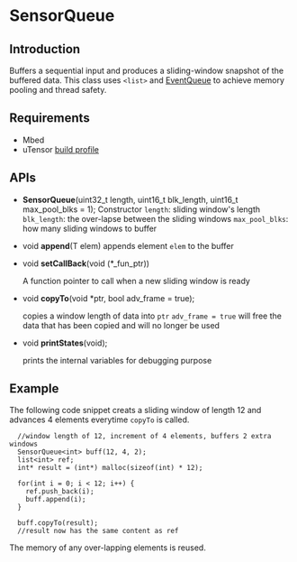 # SensorQueue

## Introduction
  Buffers a sequential input and produces a sliding-window snapshot of the buffered data. This class uses `<list>` and [EventQueue](https://docs.mbed.com/docs/mbed-os-api-ref/en/stable/APIs/tasks/events_lib/) to achieve memory pooling and thread safety.
## Requirements
  - Mbed
  - uTensor [build profile](https://github.com/uTensor/uTensor/tree/master/build_profile)
## APIs

- **SensorQueue**(uint32_t length, uint16_t blk_length, uint16_t max_pool_blks = 1);
  Constructor
  `length`: sliding window's length
  `blk_length`: the over-lapse between the sliding windows
  `max_pool_blks`: how many sliding windows to buffer

- void **append**(T elem)
  appends element `elem` to the buffer

- void **setCallBack**(void (*_fun_ptr))

  A function pointer to call when a new sliding window is ready

- void **copyTo**(void *ptr, bool adv_frame = true);

  copies a window length of data into `ptr`
  `adv_frame = true` will free the data that has been copied and will no longer be used

- void **printStates**(void);

  prints the internal variables for debugging purpose

## Example

The following code snippet creats a sliding window of length 12 and advances 4 elements everytime `copyTo` is called.

```
  //window length of 12, increment of 4 elements, buffers 2 extra windows
  SensorQueue<int> buff(12, 4, 2);
  list<int> ref;
  int* result = (int*) malloc(sizeof(int) * 12);

  for(int i = 0; i < 12; i++) {
    ref.push_back(i);
    buff.append(i);
  }

  buff.copyTo(result);
  //result now has the same content as ref

  ```

  The memory of any over-lapping elements is reused.